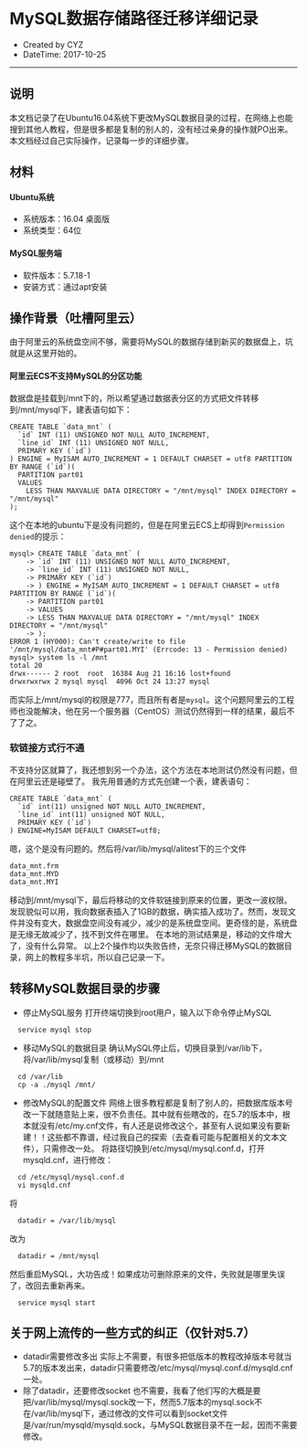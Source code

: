 # MySQL数据存储路径迁移详细记录
 * Created by CYZ
 * DateTime: 2017-10-25
----

## 说明
本文档记录了在Ubuntu16.04系统下更改MySQL数据目录的过程，在网络上也能搜到其他人教程，但是很多都是复制的别人的，没有经过亲身的操作就PO出来。本文档经过自己实际操作，记录每一步的详细步骤。

## 材料
#### Ubuntu系统
- 系统版本：16.04 桌面版
- 系统类型：64位
#### MySQL服务端
- 软件版本：5.7.18-1
- 安装方式：通过apt安装

## 操作背景（吐槽阿里云）
由于阿里云的系统盘空间不够，需要将MySQL的数据存储到新买的数据盘上，坑就是从这里开始的。
#### 阿里云ECS不支持MySQL的分区功能
数据盘是挂载到/mnt下的，所以希望通过数据表分区的方式把文件转移到/mnt/mysql下，建表语句如下：
```
CREATE TABLE `data_mnt` (
  `id` INT (11) UNSIGNED NOT NULL AUTO_INCREMENT,
  `line_id` INT (11) UNSIGNED NOT NULL,
  PRIMARY KEY (`id`)
) ENGINE = MyISAM AUTO_INCREMENT = 1 DEFAULT CHARSET = utf8 PARTITION BY RANGE (`id`)(
  PARTITION part01
  VALUES
    LESS THAN MAXVALUE DATA DIRECTORY = "/mnt/mysql" INDEX DIRECTORY = "/mnt/mysql"
);
```
这个在本地的ubuntu下是没有问题的，但是在阿里云ECS上却得到`Permission denied`的提示：
```shell
mysql> CREATE TABLE `data_mnt` (
    -> `id` INT (11) UNSIGNED NOT NULL AUTO_INCREMENT,
    -> `line_id` INT (11) UNSIGNED NOT NULL,
    -> PRIMARY KEY (`id`)
    -> ) ENGINE = MyISAM AUTO_INCREMENT = 1 DEFAULT CHARSET = utf8 PARTITION BY RANGE (`id`)(
    -> PARTITION part01
    -> VALUES
    -> LESS THAN MAXVALUE DATA DIRECTORY = "/mnt/mysql" INDEX DIRECTORY = "/mnt/mysql"
    -> );
ERROR 1 (HY000): Can't create/write to file '/mnt/mysql/data_mnt#P#part01.MYI' (Errcode: 13 - Permission denied)
mysql> system ls -l /mnt
total 20
drwx------ 2 root  root  16384 Aug 21 16:16 lost+found
drwxrwxrwx 2 mysql mysql  4096 Oct 24 13:27 mysql
```
而实际上/mnt/mysql的权限是777，而且所有者是`mysql`。这个问题阿里云的工程师也没能解决，他在另一个服务器（CentOS）测试仍然得到一样的结果，最后不了了之。

### 软链接方式行不通
不支持分区就算了，我还想到另一个办法，这个方法在本地测试仍然没有问题，但在阿里云还是碰壁了。
我先用普通的方式先创建一个表，建表语句：
```
CREATE TABLE `data_mnt` (
  `id` int(11) unsigned NOT NULL AUTO_INCREMENT,
  `line_id` int(11) unsigned NOT NULL,
  PRIMARY KEY (`id`)
) ENGINE=MyISAM DEFAULT CHARSET=utf8;
```
嗯，这个是没有问题的。然后将/var/lib/mysql/alitest下的三个文件
```
data_mnt.frm
data_mnt.MYD
data_mnt.MYI
```
移动到/mnt/mysql下，最后将移动的文件软链接到原来的位置，更改一波权限。发现貌似可以用，我向数据表插入了1GB的数据，确实插入成功了。然而，发现文件并没有变大，数据盘空间没有减少，减少的是系统盘空间。更奇怪的是，系统盘是无缘无故减少了，找不到文件在哪里。
在本地的测试结果是，移动的文件增大了，没有什么异常。
以上2个操作均以失败告终，无奈只得迁移MySQL的数据目录，网上的教程多半坑，所以自己记录一下。

## 转移MySQL数据目录的步骤
- 停止MySQL服务
打开终端切换到root用户，输入以下命令停止MySQL
```shell
  service mysql stop
```
- 移动MySQL的数据目录
确认MySQL停止后，切换目录到/var/lib下，将/var/lib/mysql复制（或移动）到/mnt
```shell
  cd /var/lib
  cp -a ./mysql /mnt/
```
- 修改MySQL的配置文件
网络上很多教程都是复制了别人的，把数据库版本号改一下就随意贴上来，很不负责任。其中就有些瞎改的，在5.7的版本中，根本就没有/etc/my.cnf文件，有人还是说修改这个，甚至有人说如果没有要新建！！这些都不靠谱，经过我自己的探索（去查看可能与配置相关的文本文件），只需修改一处。
将路径切换到/etc/mysql/mysql.conf.d，打开mysqld.cnf，进行修改：
```shell
  cd /etc/mysql/mysql.conf.d
  vi mysqld.cnf
```
将
```shell
  datadir = /var/lib/mysql
```
改为
```shell
  datadir = /mnt/mysql
```
然后重启MySQL，大功告成！如果成功可删除原来的文件，失败就是哪里失误了，改回去重新再来。
```shell
  service mysql start
```

## 关于网上流传的一些方式的纠正（仅针对5.7）
- datadir需要修改多出
实际上不需要，有很多把低版本的教程改掉版本号就当5.7的版本发出来，datadir只需要修改/etc/mysql/mysql.conf.d/mysqld.cnf一处。
- 除了datadir，还要修改socket
也不需要，我看了他们写的大概是要把/var/lib/mysql/mysql.sock改一下，然而5.7版本的mysql.sock不在/var/lib/mysql下，通过修改的文件可以看到socket文件是/var/run/mysqld/mysqld.sock，与MySQL数据目录不在一起，因而不需要修改。